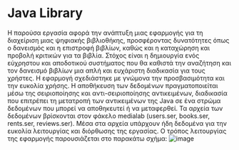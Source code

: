 # Java Library
Η παρούσα εργασία αφορά την ανάπτυξη μιας εφαρμογής για τη διαχείριση μιας ψηφιακής βιβλιοθήκης, προσφέροντας δυνατότητες όπως ο δανεισμός και η επιστροφή βιβλίων, καθώς και η καταχώρηση και προβολή κριτικών για τα βιβλία. Στόχος είναι η δημιουργία ενός εύχρηστου και αποδοτικού συστήματος που θα καθιστά την αναζήτηση και τον δανεισμό βιβλίων μια απλή και ευχάριστη διαδικασία για τους χρήστες. Η εφαρμογή σχεδιάστηκε με γνώμονα την προσβασιμότητα και την ευκολία χρήσης.
Η αποθήκευση των δεδομένων πραγματοποιείται μέσω της σειριοποίησης και αντι-σειριοποίησης αντικειμένων, διαδικασία που επιτρέπει τη μετατροπή των αντικειμένων της Java σε ένα στρώμα δεδομένων που μπορεί να αποθηκευτεί ή να μεταφερθεί. Τα αρχεία των δεδομένων βρίσκονται στον φάκελο medialab (users.ser, books.ser, rents.ser, reviews.ser). Μέσα στα αρχεία υπάρχουν ήδη δεδομένα για την ευκολία λειτουργίας και διόρθωσης της εργασίας.
Ο τρόπος λειτουργίας της εφαρμογής παρουσιάζεται στο παρακάτω σχήμα:
![image](https://github.com/gmantzoros/Java-Library/assets/140251187/0444d66b-7cf9-425d-967d-11dfd95db7d5)



